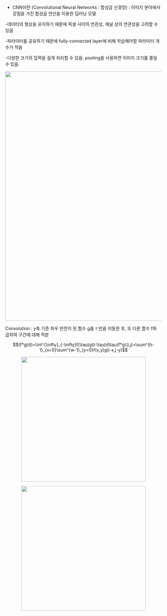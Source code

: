 - CNN이란 (Convolutional Neural Networks : 합성곱 신경망) : 이미지 분야에서 강점을 가진 합성곱 연산을 이용한 딥러닝 모델

-데이터의 형상을 유지하기 때문에 픽셀 사이의 연관성, 채널 상의 연관성을 고려할 수 있음

-파라미터를 공유하기 때문에 fully-connected layer에 비해 학습해야할 파라미터 개수가 적음

-다양한 크기의 입력을 쉽게 처리할 수 있음. pooling을 사용하면 이미지 크기를 줄일 수 있음.

<p align="center"><img src="https://i.imgur.com/lWK61qD.png" width="800">

Convolution : y축 기준 좌우 반전이 된 함수 g를 $\tau$ 만큼 이동한 후, 또 다른 함수 f와 곱하여 구간에 대해 적분

```math
(f*g)(t)=\int^{\infty}_{-\infty}f(\tau)g(t-\tau)d\tau(f*g)(i,j)=\sum^{h-1}_{x=0}\sum^{w-1}_{y=0}f(x,y)g(i-x,j-y)
```

<p align="center"><img src="https://i.imgur.com/ZQSpVbE.png" width="400">

<p align="center"><img src="https://i.imgur.com/h5q6VjO.png" width="400">
